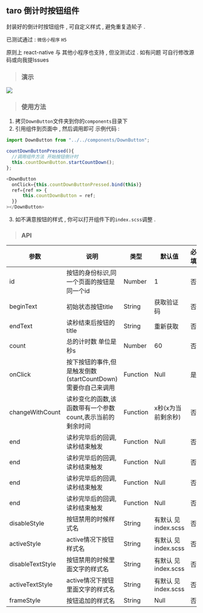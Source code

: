 ## taro 倒计时按钮组件

封装好的倒计时按钮组件 , 可自定义样式 , 避免重复造轮子 .  

已测试通过 : ```微信小程序```  ```H5```

原则上 react-native  与 其他小程序也支持 , 但没测试过 . 如有问题 可自行修改源码或向我提Issues

> ### 演示 
 <img    src='https://github.com/liganghui/taro-CountDownButton/blob/master/example/demo.gif?raw=true'/>
 
> ### 使用方法

  1. 拷贝```DownButton```文件夹到你的```components```目录下 
  2. 引用组件到页面中 , 然后调用即可  示例代码 :
  ``` javascript
  import DownButton from "../../components/DownButton";

  countDownButtonPressed(){
    //调用组件方法 开始按钮倒计时
    this.countDownButton.startCountDown();
  };

<DownButton
    onClick={this.countDownButtonPressed.bind(this)}
    ref={ref => {
        this.countDownButton = ref;
    }}
></DownButton>

  ```
  3. 如不满意按钮的样式 , 你可以打开组件下的```index.scss```调整 .

> ### API

参数| 说明 |  类型 | 默认值 | 必填
-|-|-|-|-
id | 按钮的身份标识,同一个页面的按钮是同一个id | Number | 1 | 否
beginText | 初始状态按钮title | String | 获取验证码 | 否
endText | 读秒结束后按钮的title | String |  重新获取 | 否
count | 总的计时数 单位是秒s | Number |  60 | 否
onClick | 按下按钮的事件,但是触发倒数(startCountDown)需要你自己来调用 | Function |  Null | 是
changeWithCount | 读秒变化的函数,该函数带有一个参数count,表示当前的剩余时间 | Function |  x秒(x为当前剩余秒) | 否
end | 读秒完毕后的回调,读秒结束触发 | Function |  Null | 否
end | 读秒完毕后的回调,读秒结束触发 | Function |  Null | 否
end | 读秒完毕后的回调,读秒结束触发 | Function |  Null | 否
end | 读秒完毕后的回调,读秒结束触发 | Function |  Null | 否
disableStyle | 按钮禁用的时候样式名 | String |  有默认 见index.scss | 否
activeStyle | active情况下按钮样式名 | String |  有默认 见index.scss | 否
disableTextStyle | 按钮禁用的时候里面文字的样式名 | String |  有默认 见index.scss | 否
activeTextStyle | active情况下按钮里面文字的样式名 | String |  有默认 见index.scss | 否
frameStyle | 按钮追加的样式名 | String |  Null | 否






